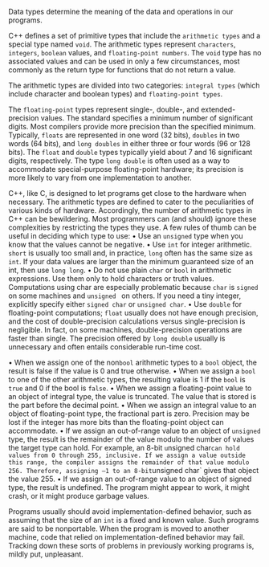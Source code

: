 Data types determine the meaning of the data and operations in our programs.

C++ defines a set of primitive types that include the `arithmetic types` and a special type named `void`. The arithmetic types represent `characters`, `integers`, `boolean` values, and `floating-point numbers`. The `void` type has no associated values and can be used in only a few circumstances, most commonly as the return type for functions that do not return a value.

The arithmetic types are divided into two categories: `integral types` (which include character and boolean types) and `floating-point types`.

The `floating-point` types represent single-, double-, and extended-precision values. The standard specifies a minimum number of significant digits. Most compilers provide more precision than the specified minimum. Typically, `floats` are represented in one word (32 bits), `doubles` in two words (64 bits), and `long doubles` in either three or four words (96 or 128 bits). The `float` and `double` types typically yield about 7 and 16 significant digits, respectively. The type `long double` is often used as a way to accommodate special-purpose floating-point hardware; its precision is more likely to vary from one implementation to another.

C++, like C, is designed to let programs get close to the hardware when necessary. The arithmetic types are defined to cater to the peculiarities of various kinds of hardware. Accordingly, the number of arithmetic types in C++ can be bewildering. Most programmers can (and should) ignore these complexities by restricting the types they
use. A few rules of thumb can be useful in deciding which type to use:
• Use an `unsigned` type when you know that the values cannot be negative.
• Use `int` for integer arithmetic. `short` is usually too small and, in practice, `long` often has the same size as `int`. If your data values are larger than the minimum guaranteed size of an int, then use `long long`.
• Do not use plain `char` or `bool` in arithmetic expressions. Use them only to hold characters or truth values. Computations using char are especially problematic because `char` is `signed` on some machines and `unsigned ` on others. If you need a tiny integer, explicitly specify either `signed char` or `unsigned char`. 
• Use `double` for floating-point computations; `float` usually does not have enough precision, and the cost of double-precision calculations versus single-precision is negligible. In fact, on some machines, double-precision operations are faster than single. The precision offered by `long double` usually is unnecessary and often entails considerable run-time cost.


• When we assign one of the non`bool` arithmetic types to a `bool` object, the result is false if the value is 0 and true otherwise.
• When we assign a `bool` to one of the other arithmetic types, the resulting value is 1 if the `bool` is `true` and 0 if the bool is `false`.
• When we assign a floating-point value to an object of integral type, the value is truncated. The value that is stored is the part before the decimal point.
• When we assign an integral value to an object of floating-point type, the fractional part is zero. Precision may be lost if the integer has more bits than the floating-point object can accommodate.
• If we assign an out-of-range value to an object of `unsigned` type, the result is the remainder of the value modulo the number of values the target type can hold. For example, an 8-bit `u`nsigned char` can hold values from 0 through
255, inclusive. If we assign a value outside this range, the compiler assigns the remainder of that value modulo 256. Therefore, assigning –1 to an 8-bit `unsigned char` gives that object the value 255.
• If we assign an out-of-range value to an object of signed type, the result is undefined. The program might appear to work, it might crash, or it might produce garbage values.

Programs usually should avoid implementation-defined behavior, such as assuming that the size of an `int` is a fixed and known value. Such programs are said to be nonportable. When the program is moved to another machine, code that
relied on implementation-defined behavior may fail. Tracking down these sorts of problems in previously working programs is, mildly put, unpleasant.
